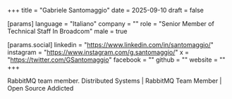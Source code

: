 +++
title = "Gabriele Santomaggio"
date = 2025-09-10
draft = false

[params]
language = "Italiano"
company = ""
role = "Senior Member of Technical Staff In Broadcom"
male = true

[params.social]
linkedin = "https://www.linkedin.com/in/santomaggio/"
instagram = "https://www.instagram.com/g.santomaggio/"
x = "https://twitter.com/GSantomaggio"
facebook = ""
github = ""
website = ""
+++

RabbitMQ team member.
Distributed Systems | RabbitMQ Team Member | Open Source Addicted
